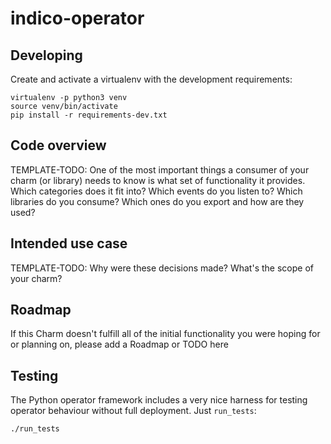 # indico-operator

## Developing

Create and activate a virtualenv with the development requirements:

    virtualenv -p python3 venv
    source venv/bin/activate
    pip install -r requirements-dev.txt

## Code overview

TEMPLATE-TODO:
One of the most important things a consumer of your charm (or library)
needs to know is what set of functionality it provides. Which categories
does it fit into? Which events do you listen to? Which libraries do you
consume? Which ones do you export and how are they used?

## Intended use case

TEMPLATE-TODO:
Why were these decisions made? What's the scope of your charm?

## Roadmap

If this Charm doesn't fulfill all of the initial functionality you were
hoping for or planning on, please add a Roadmap or TODO here

## Testing

The Python operator framework includes a very nice harness for testing
operator behaviour without full deployment. Just `run_tests`:

    ./run_tests
